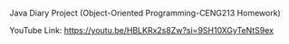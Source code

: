 Java Diary Project (Object-Oriented Programming-CENG213 Homework)

YouTube Link: https://youtu.be/HBLKRx2s8Zw?si=9SH10XGyTeNtS9ex
